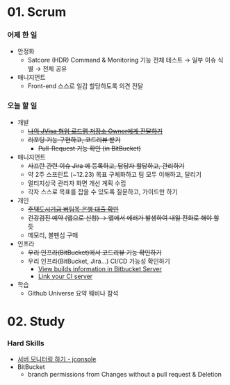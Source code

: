 # 01. Scrum

### 어제 한 일

- 안정화
    - Satcore (HDR) Command & Monitoring 기능 전체 테스트 → 일부 이슈 식별 → 전체 공유
- 매니지먼트
    - Front-end 스스로 일감 할당하도록 의견 전달

### 오늘 할 일

- 개발
    - [~~나의 JVisa 협업 로드맵 저장소 Owner에게 전달하기~~](https://github.com/pfroud/JVisa/issues/2)
    - ~~리포팅 기능 구현하고, 코드리뷰 받기~~
        - ~~Pull-Request 기능 확인 (in BitBucket)~~
- 매니지먼트
    - ~~사프란 관련 이슈 Jira 에 등록하고, 담당자 할당하고, 관리하기~~
    - 약 2주 스프린트 (~12.23) 목표 구체화하고 팀 모두 이해하고, 달리기
    - 멀티지상국 관리자 화면 개선 계획 수립
    - 각자 스스로 목표를 잡을 수 있도록 질문하고, 가이드만 하기
- 개인
    - [~~주택도시기금 버팀목 은행 대출 확인~~](http://nhuf.molit.go.kr/FP/FP05/FP0502/FP05020101.jsp)
    - ~~건강검진 예약 (앱으로 신청) → 앱에서 에러가 발생하여 내일 전화로 해야 할 듯~~
    - 메모리, 볼펜심 구매
- 인프라
    - ~~우리 인프라(BitBucket)에서 코드리뷰 기능 확인하기~~
    - 우리 인프라(BitBucket, Jira...) CI/CD 가능성 확인하기
        - [View builds information in Bitbucket Server](https://confluence.atlassian.com/bitbucketserver079/view-builds-information-in-bitbucket-server-1043905452.html?utm_campaign=in-app-help&utm_medium=in-app-help&utm_source=stash)
        - [Link your CI server](https://confluence.atlassian.com/bitbucketserver079/link-your-ci-server-1043905450.html)
- 학습
    - Github Universe 요약 웨비나 참석

# 02. Study

### Hard Skills

- [서버 모니터링 하기 - jconsole](https://docs.oracle.com/en/java/javase/15/management/using-jconsole.html#GUID-77416B38-7F15-4E35-B3D1-34BFD88350B5)
- BitBucket
    - branch permissions from Changes without a pull request & Deletion
